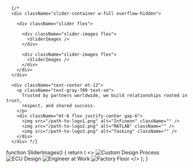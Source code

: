 <style jsx>{`
        .slider {
          /* Force the slider to be twice the width so two copies fit side by side */
          width: 200%;
          animation: slide 20s linear infinite;
        }

        /* 
          We want to go from 0% to -50%. 
          Because there's an exact duplicate of images after the first set,
          when the animation resets from -50% back to 0%, it visually “picks up” 
          from the same place without skipping.
        */
        @keyframes slide {
          from {
            transform: translateX(0%);
          }
          to {
            transform: translateX(-50%);
          }
        }
      `}</style>


      {/*      
      <div className="slider-container w-full overflow-hidden">
        
        <div className="slider flex">
          
          <div className="slider-images flex">
            <SliderImages />
          </div>
          
          <div className="slider-images flex">
            <SliderImages />
          </div>
        </div>
      </div>

      <div className="text-center mt-12">
        <p className="text-gray-700 text-sm">
          Trusted by partners worldwide, we build relationships rooted in trust,
          respect, and shared success.
        </p>
        <div className="mt-6 flex justify-center gap-6">
          <img src="/path-to-logo1.png" alt="Infineon" className="" />
          <img src="/path-to-logo2.png" alt="MATLAB" className="" />
          <img src="/path-to-logo3.png" alt="Tasking" className="" />
        </div>
      </div> */}


function SliderImages() {
  return (
    <>
      <img
        src="/carousel/1.jpg"
        alt="Custom Design Process"
        className="rounded-xl max-w-lg mr-4 flex-none"
      />
      <img
        src="/carousel/2.jpg"
        alt="ECU Design"
        className="rounded-xl max-w-lg mr-4 flex-none"
      />
      <img
        src="/carousel/3.jpg"
        alt="Engineer at Work"
        className="rounded-xl max-w-lg mr-4 flex-none"
      />
      <img
        src="/carousel/4.jpg"
        alt="Factory Floor"
        className="rounded-xl max-w-lg mr-4 flex-none"
      />
    </>
  );
}
